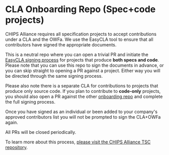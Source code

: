 # CLA Onboarding Repo (Spec+code projects)  

CHIPS Alliance requires all specification projects to accept contributions under a CLA and the OWFa. We use the EasyCLA tool to ensure that all contributors have signed the appropriate documents.

This is a neutral repo where you can open a trivial PR and initiate the [EasyCLA signing process](https://github.com/chipsalliance/tsc/tree/main/cla) for projects that produce **both specs and code**. Please note that you can use this repo to sign the documents in advance, or you can skip straight to opening a PR against a project. Either way you will be directed through the same signing process.

Please also note there is a separate CLA for contributions to projects that produce only source code. If you plan to contribute to **code-only** projects, you should also open a PR against the other [onboarding repo](https://github.com/chipsalliance/EasyCLA-code_only) and complete the full signing process.

Once you have signed as an individual or been added to your company's approved contributors list you will not be prompted to sign the CLA+OWFa again.

All PRs will be closed periodically.

To learn more about this process, [please visit the CHIPS Alliance TSC repository](https://github.com/chipsalliance/tsc/tree/main/cla).
